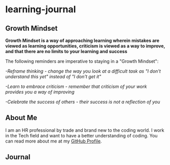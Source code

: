 # learning-journal
## Growth Mindset
**Growth Mindset is a way of approaching learning wherein mistakes are viewed as learning opportunities, criticism is viewed as a way to improve, and that there are no limits to your learning and success**

The following reminders are imperative to staying in a "Growth Mindset":

  *-Reframe thinking - change the way you look at a difficult task as "I don't understand this yet" instead of "I don't get it"*
  
  *-Learn to embrace criticism - remember that criticism of your work provides you a way of improving*
  
  *-Celebrate the success of others - their success is not a reflection of you*

## About Me

I am an HR professional by trade and brand new to the coding world.  I work in the Tech field and want to have a better understanding of coding.  You can read more about me at my [GitHub Profile](https://github.com/SarahWoods).  

## Journal

